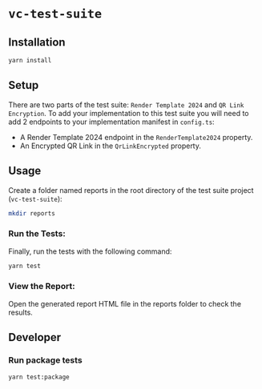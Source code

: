 # `vc-test-suite`

## Installation

```bash
yarn install
```

## Setup

There are two parts of the test suite: `Render Template 2024` and `QR Link Encryption`. To add your implementation to this test suite you will need to add 2 endpoints to your implementation manifest in `config.ts`:

- A Render Template 2024 endpoint in the `RenderTemplate2024` property.
- An Encrypted QR Link in the `QrLinkEncrypted` property.

## Usage

Create a folder named reports in the root directory of the test suite project (`vc-test-suite`):

```bash
mkdir reports
```

### Run the Tests:

Finally, run the tests with the following command:

```bash
yarn test
```

### View the Report:

Open the generated report HTML file in the reports folder to check the results.

## Developer

### Run package tests

```bash
yarn test:package
```
